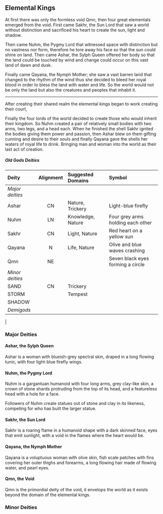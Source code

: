 ## Elemental Kings
At first there was only the formless void Qmn, then four great elementals emerged from the void. First came Sakhr, the Sun Lord that saw a world without distinction and sacrificed his heart to create the sun, light and shadow.

Then came Nuhm, the Pygmy Lord that witnessed space with distinction but no vastness nor form, therefore he tore away his face so that the sun could shine on land. Then came Ashar, the Sylph Queen offered her body so that the land could be touched by wind and change could occur on this vast land of dawn and dusk.

Finally came Qayana, the Nymph Mother; she saw a vast barren land that changed to the rhythm of the wind thus she decided to bleed her royal blood in order to bless the land with water and life. So the world would not be only the land but also the creatures and peoples that inhabit it.
___
After creating their shared realm the elemental kings began to work creating their court,

Finally the four lords of the world decided to create those who would inherit their kingdom. So Nuhm created a pair of relatively small bodies with two arms, two legs, and a head each. When he finished the shell Sakhr ignited the bodies giving them power and passion, then Ashar blew on them gifting cunning and desire to their souls and finally Qayana gave the shells her waters of royal life to drink. Bringing man and woman into the world as their last act of creation.


<div class='wide'>

##### Old Gods Deities
| Deity         | Alignment | Suggested Domains      | Symbol                            |
|:--------------|:--:|:------------------------------|:----------------------------------|
|*Major deities*|    |                               |                                   |
| Ashar         | CN | Nature, Trickery              | Light-blue firefly                |
| Nuhm          | LN | Knowledge, Nature             | Four grey arms holding each other |
| Sakhr         | CN | Light, Nature                 | Red heart on a yellow sun         |
| Qayana        |  N | Life, Nature                  | Olive and blue waves crashing     |
| Qmn           | NE |                               | Seven black eyes forming a circle |
|*Minor deities*|    |                               |                                   |
| SAND          | CN | Trickery                      |
| STORM         |    | Tempest
| SHADOW        |
|*Demigods*     |    |                               |                                   |
|

</div>

### Major Deities

#### Ashar, the Sylph Queen
Ashar is a woman with blueish-grey spectral skin, draped in a long flowing tunic, with four light-blue firefly wings. 


#### Nuhm, the Pygmy Lord
Nuhm is a gargantuan humanoid with four long arms, grey clay-like skin, a crown of stone shards protruding from the top of its head, and a featureless head with a hole for a face.

Followers of Nuhm create statues out of stone and clay in its likeness, competing for who has built the larger statue.


#### Sakhr, the Sun Lord
Sakhr is a roaring flame in a humanoid shape with a dark skinned face, eyes that emit sunlight, with a void in the flames where the heart would be.


#### Qayana, the Nymph Mother
Qayana is a voluptuous woman with olive skin, fish scale patches with fins covering her outer thighs and forearms, a long flowing hair made of flowing water, and pearl eyes.


#### Qmn, the Void
Qmn is the primordial deity of the void, it envelops the world as it exists beyond the domain of the elemental kings.


### Minor Deities